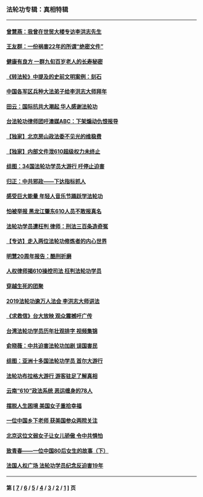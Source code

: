 ### 法轮功专辑：真相特辑
---
#### [曾慧燕：我曾在世贸大楼专访李洪志先生](../../pages/nf4389/n12898729.md?06280430) 
#### [王友群：一份祸害22年的所谓“绝密文件”](../../pages/nf4389/n12871750.md?06280430) 
#### [健康有良方 一群九旬百岁老人的长寿秘密](../../pages/nf4389/n12847475.md?06280430) 
#### [《转法轮》中提及的史前文明案例：刻石](../../pages/nf4389/n12758577.md?06280430) 
#### [中国各军区兵种大法弟子给李洪志大师拜年](../../pages/nf4389/n12750047.md?06280430) 
#### [田云：国际抗共大潮起 华人感谢法轮功](../../pages/nf4389/n12357708.md?06280430) 
#### [台法轮功律师团吁澳媒ABC：下架煽动仇恨报导](../../pages/nf4389/n12279917.md?06280430) 
#### [【独家】北京房山政法委不见光的维稳费](../../pages/nf4389/n12031979.md?06280430) 
#### [【独家】内部文件泄610超级权力未终止](../../pages/nf4389/n12023895.md?06280430) 
#### [组图：34国法轮功学员大游行 吁停止迫害](../../pages/nf4389/n11492658.md?06280430) 
#### [归正：中共邪政——下达指标抓人](../../pages/nf4389/n11474770.md?06280430) 
#### [感受巨大能量 年轻人音乐节踊跃学法轮功](../../pages/nf4389/n11441981.md?06280430) 
#### [怕被举报 黑龙江肇东610人员不敢报真名](../../pages/nf4389/n11436499.md?06280430) 
#### [法轮功学员遭枉判 律师：刑法三百条造奇冤](../../pages/nf4389/n11433943.md?06280430) 
#### [【专访】走入两位法轮功修炼者的内心世界](../../pages/nf4389/n11415623.md?06280430) 
#### [明慧20周年报告：酷刑折磨](../../pages/nf4389/n11387954.md?06280430) 
#### [人权律师揭610操控司法 枉判法轮功学员](../../pages/nf4389/n11313370.md?06280430) 
#### [穿越生死的团聚](../../pages/nf4389/n11258922.md?06280430) 
#### [2019法轮功逾万人法会 李洪志大师讲法](../../pages/nf4389/n11265303.md?06280430) 
#### [《求救信》台大放映 观众震撼吁广传](../../pages/nf4389/n10922251.md?06280430) 
#### [台湾法轮功学员历年壮观排字 视频集锦](../../pages/nf4389/n10878789.md?06280430) 
#### [俞晓薇：中共迫害法轮功加剧 误国害民](../../pages/nf4389/n10859260.md?06280430) 
#### [组图：亚洲十多国法轮功学员 首尔大游行](../../pages/nf4389/n10781149.md?06280430) 
#### [法轮功布拉格大游行 游客驻足了解真相](../../pages/nf4389/n10749360.md?06280430) 
#### [云南“610”政法系统 恶运缠身的78人](../../pages/nf4389/n10747534.md?06280430) 
#### [摆脱人生困境 美国女子重拾幸福](../../pages/nf4389/n10688678.md?06280430) 
#### [一位中国乡下老师 获美国参众两院关注](../../pages/nf4389/n10683927.md?06280430) 
#### [北京这位文弱女子让女儿骄傲 令中共惧怕](../../pages/nf4389/n10668341.md?06280430) 
#### [致青春——一位中国80后女生的故事（下）](../../pages/nf4389/n10642721.md?06280430) 
#### [法国人权广场 法轮功学员纪念反迫害19年](../../pages/nf4389/n10586601.md?06280430) 

---
#### 第 [ [7](./7.md?06280430) / [6](./6.md?06280430) / [5](./5.md?06280430) / [4](./4.md?06280430) / [3](./3.md?06280430) / [2](./2.md?06280430) / [1](./1.md?06280430) ] 页
